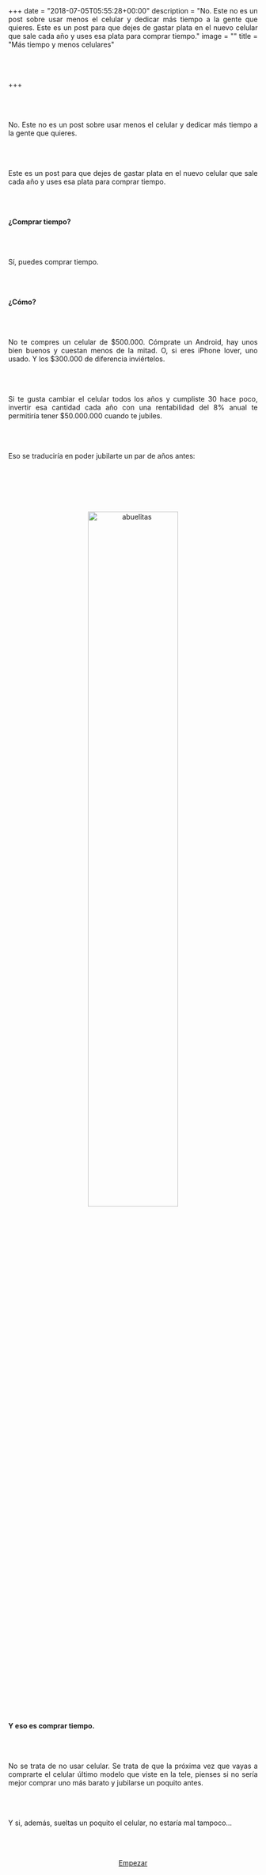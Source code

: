 +++
date = "2018-07-05T05:55:28+00:00"
description = "No. Este no es un post sobre usar menos el celular y dedicar más tiempo a la gente que quieres.  Este es un post para que dejes de gastar plata en el nuevo celular que sale cada año y uses esa plata para comprar tiempo."
image = ""
title = "Más tiempo y menos celulares"

+++
<style>

p { margin:4rem 0px; text-align:justify; }

.footer-big__overlap { padding-bottom:0px; }

.image-wrapper {

text-align: center;

}

.image-wrapper img {

width: 60%; text-align: center; margin: 40px 0px;

}

@media (max-width: 768px)  {

.image-wrapper img {

width: 100%;

}

}

</style>

No. Este no es un post sobre usar menos el celular y dedicar más tiempo a la gente que quieres.

Este es un post para que dejes de gastar plata en el nuevo celular que sale cada año y uses esa plata para comprar tiempo.

**¿Comprar tiempo?**

Sí, puedes comprar tiempo.

**¿Cómo?**

No te compres un celular de $500.000. Cómprate un Android, hay unos bien buenos y cuestan menos de la mitad. O, si eres iPhone lover, uno usado. Y los $300.000 de diferencia inviértelos.

Si te gusta cambiar el celular todos los años y cumpliste 30 hace poco, invertir esa cantidad cada año con una rentabilidad del 8% anual te permitiría tener $50.000.000 cuando te jubiles.

Eso se traduciría en poder jubilarte un par de años antes:

<div class="image-wrapper">

<img src="/uploads/abuelitas.gif" alt="abuelitas">

</div>

**Y eso es comprar tiempo.**

No se trata de no usar celular. Se trata de que la próxima vez que vayas a comprarte el celular último modelo que viste en la tele, pienses si no sería mejor comprar uno más barato y jubilarse un poquito antes.

Y si, además, sueltas un poquito el celular, no estaría mal tampoco...

<p style="text-align:center"> <a class="simulator-page__button btn btn--secondary" href="[https://fintual.cl/?utm_source=edu.fintual.cl&utm_medium=referral&utm_campaign=awareness&utm_content=celulares-144#empezar](https://fintual.cl/?utm_source=edu.fintual.cl&utm_medium=referral&utm_campaign=awareness&utm_content=celulares-144#empezar "https://fintual.cl/?utm_source=edu.fintual.cl&utm_medium=referral&utm_campaign=awareness&utm_content=celulares-144#empezar")">Empezar</a></p>